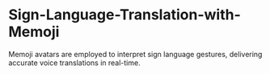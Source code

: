 # Sign-Language-Translation-with-Memoji
Memoji avatars are employed to interpret sign language gestures, delivering accurate voice translations in real-time.
